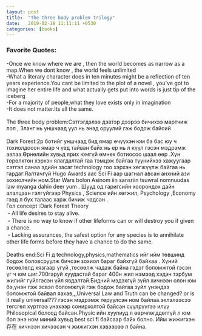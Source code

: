 ```yaml
---
layout: post
title:  "The three body problem trilogy"
date:   2019-02-18 11:11:11 +0530
categories: [books]
---
```

<h3>Favorite Quotes:</h3>
-Once we know where we are , then the world becomes as narrow as a map.When we dont know , the world feels unlimited<br>
-What a literary character does in ten minutes might be a reflection of ten years experience.You cant be limited to the plot of a novel , you've got to imagine her entire life and what actually gets put into words is just tip of the iceberg<br>
-For a majority of people,what they love exists only in imagination<br>
-It does not matter.Its all the same.<br>
<br>
The three body problem:Сэтгэгдэлээ дэвтэр дээрээ бичихээ мартчиж лол , 3ланг нь уншчаад уул нь энэд оруулий гэж бодож байсий<br>
<br>
Dark Forest:2р ботийг уншчаад бид ямар өчүүхэн юм бэ бас юу ч тохиолдосон ямар ч үед тайван байх нь ер нь л күүл гэсэн мэдрэмж авлаа.Өрнөлийн хувьд ярих юмгүй өмнөх ботиосоо шаал өөр .Хүн төрөлхтөн хэрхэн ялагдалтай гаа тэмцэж байгаа түүнийхээ хажуугаар сэтгэл санаа эдийн засаг technology гоо хэрхэн хөгжүүлж байгаа нь гардаг.Яалтачгүй Hugo Awards aac Sci Fi aap шагнал авсан анхний ази зохиолчийн ном.Star Wars bolon Asinom iin sansriin tsuwral nomnuudas law myanga dahin deer yum . Шууд од гаригсийн хоорондох дайн алалцаан гэлгүйгээр Physics , Science ийн хөгжил, Psychology ,Economy гээд л бүх талаас харж бичиж чадсан . <br>
Гол concept :Dark Forest Theory<br>
・All life desires to stay alive.<br>
・There is no way to know if other lifeforms can or will destroy you if given a chance.<br>
・Lacking assurances, the safest option for any species is to annihilate other life forms before they have a chance to do the same.<br>

<br>
Deaths end:Sci Fi д technology,physics,mathematics ийг ийм төвшинд бодож боловсруулж бичсэн зохиол бараг байхгүй байхаа . Хүний төсөөлөлд хязгаар үгүй ,төсөөлж чадаж байна гэдэг боломжтой гэсэн үг ч юм шиг.700гаруй хуудастай бараг 400н жил нэмээд хэдэн тэрбум жилийг гүйлгэсэн үйл явдалтай.Бидний мэдэхгүй зүйл хичнээн олон юм бэ,үнэн гэж эсвэл боломжгүй гэж бодож байгаа зүйл үнэндээ боломжтой байвал яахав,,,Universal Law and Truth can be changed? or is it really universal??? гэсэн мэдрэмж төрүүлсэн ном байлаа.эхлэлээсээ төгсгөл хүртлээ үнэхээр сонирхолтой байсан сүүлрүүгээ илүү Philosopical болоод байсан.Physic ийн хуулиуд л өөрчлөгддөггүй л юм бол энэ ном миний хувьд best sci fi байсаар байх болно..Ийм жижигхэн 存在 хичнээн хичээсэн ч жижигхэн хэвээрээ л байна.